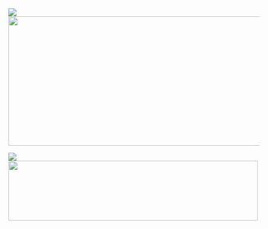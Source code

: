 <img src="https://i.ibb.co/GnXw9S9/Neues-Projekt-6.png">
<img src="https://i.ibb.co/YQ2xbbm/Neues-Projekt-6-6.png" style="width:1000px;height:260px">

<div style="display:inline-block"> 
  
![](https://github-readme-stats.vercel.app/api?username=TiranexDev&show_icons=true&theme=tokyonight) <img width="500px" height="120px" src="https://discord.c99.nl/widget/theme-4/596244739125411840.png">
</div>
